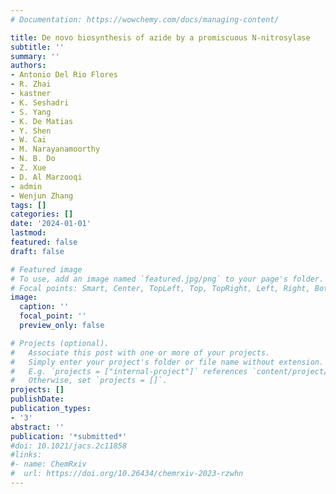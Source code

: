 ```yaml
---
# Documentation: https://wowchemy.com/docs/managing-content/

title: De novo biosynthesis of azide by a promiscuous N-nitrosylase 
subtitle: ''
summary: ''
authors:
- Antonio Del Rio Flores
- R. Zhai
- kastner
- K. Seshadri
- S. Yang
- K. De Matias
- Y. Shen
- W. Cai
- M. Narayanamoorthy
- N. B. Do
- Z. Xue
- D. Al Marzooqi
- admin
- Wenjun Zhang 
tags: []
categories: []
date: '2024-01-01'
lastmod: 
featured: false
draft: false

# Featured image
# To use, add an image named `featured.jpg/png` to your page's folder.
# Focal points: Smart, Center, TopLeft, Top, TopRight, Left, Right, BottomLeft, Bottom, BottomRight.
image:
  caption: ''
  focal_point: ''
  preview_only: false

# Projects (optional).
#   Associate this post with one or more of your projects.
#   Simply enter your project's folder or file name without extension.
#   E.g. `projects = ["internal-project"]` references `content/project/deep-learning/index.md`.
#   Otherwise, set `projects = []`.
projects: []
publishDate: 
publication_types:
- '3'
abstract: ''
publication: '*submitted*'
#doi: 10.1021/jacs.2c11858
#links:
#- name: ChemRxiv
#  url: https://doi.org/10.26434/chemrxiv-2023-rzwhn
---
```

